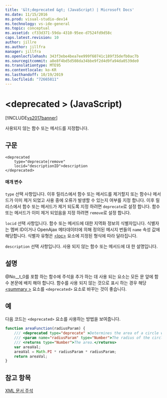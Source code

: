 ```yaml
---
title: '&lt;deprecated &gt; (JavaScript) | Microsoft Docs'
ms.date: 11/15/2016
ms.prod: visual-studio-dev14
ms.technology: vs-ide-general
ms.topic: conceptual
ms.assetid: cf33d371-59da-4310-95ee-d7524fd9d58c
caps.latest.revision: 10
author: jillre
ms.author: jillfra
manager: jillfra
ms.openlocfilehash: 343f3ebe4bea7ee999f60741c189f35defb0ac7b
ms.sourcegitcommit: a8e8f4bd5d508da34bbe9f2d4d9fa94da0539de0
ms.translationtype: MTE95
ms.contentlocale: ko-KR
ms.lasthandoff: 10/19/2019
ms.locfileid: "72665811"
---
```

# <a name="ltdeprecatedgt-javascript"></a>&lt;deprecated &gt; (JavaScript)
[!INCLUDE[vs2017banner](../includes/vs2017banner.md)]

사용되지 않는 함수 또는 메서드를 지정합니다.

## <a name="syntax"></a>구문

```
<deprecated
    type="deprecate|remove"
    locid="descriptionID">description
</deprecated>
```

#### <a name="parameters"></a>매개 변수
 `type` 선택 사항입니다. 이후 릴리스에서 함수 또는 메서드를 제거할지 또는 함수나 메서드가 이미 제거 되었고 사용 중에 오류가 발생할 수 있는지 여부를 지정 합니다. 이후 릴리스에서 함수 또는 메서드가 제거 되도록 지정 하려면 `deprecate`로 설정 합니다. 함수 또는 메서드가 이미 제거 되었음을 지정 하려면 `remove`로 설정 합니다.

 `locid` 선택 사항입니다. 함수 또는 메서드에 대한 지역화 정보의 식별자입니다. 식별자는 멤버 ID이거나 OpenAjax 메타데이터에 의해 정의된 메시지 번들의 `name` 속성 값에 해당합니다. 식별자 유형은 [\<loc>](../ide/loc-javascript.md) 요소에 지정된 형식에 따라 달라집니다.

 `description` 선택 사항입니다. 사용 되지 않는 함수 또는 메서드에 대 한 설명입니다.

## <a name="remarks"></a>설명
 @No__t_0를 포함 하는 함수에 주석을 추가 하는 데 사용 되는 요소는 모든 문 앞에 함수 본문에 배치 해야 합니다. 함수를 사용 되지 않는 것으로 표시 하는 경우 해당 [\<summary >](../ide/summary-javascript.md) 요소를 `<deprecated>` 요소로 바꾸는 것이 좋습니다.

## <a name="example"></a>예
 다음 코드는 `<deprecated>` 요소를 사용하는 방법을 보여줍니다.

```javascript
function areaFunction(radiusParam) {
    /// <deprecated type="deprecate" >Determines the area of a circle when supplied a radius parameter.</deprecated>
    /// <param name="radiusParam" type="Number">The radius of the circle.</param>
    /// <returns type="Number">The area.</returns>
    var areaVal;
    areaVal = Math.PI * radiusParam * radiusParam;
    return areaVal;
}

```

## <a name="see-also"></a>참고 항목
 [XML 문서 주석](../ide/xml-documentation-comments-javascript.md)
